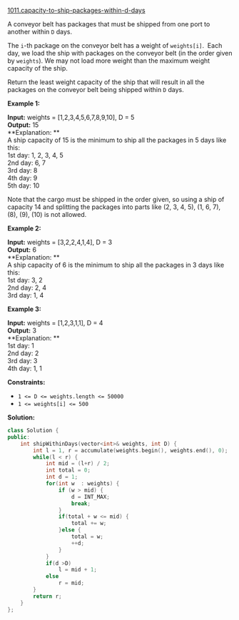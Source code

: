 [1011.capacity-to-ship-packages-within-d-days](https://leetcode.com/problems/capacity-to-ship-packages-within-d-days/)  

A conveyor belt has packages that must be shipped from one port to another within `D` days.

The `i`\-th package on the conveyor belt has a weight of `weights[i]`.  Each day, we load the ship with packages on the conveyor belt (in the order given by `weights`). We may not load more weight than the maximum weight capacity of the ship.

Return the least weight capacity of the ship that will result in all the packages on the conveyor belt being shipped within `D` days.

**Example 1:**

  
**Input:** weights = \[1,2,3,4,5,6,7,8,9,10\], D = 5  
**Output:** 15  
**Explanation: **  
A ship capacity of 15 is the minimum to ship all the packages in 5 days like this:  
1st day: 1, 2, 3, 4, 5  
2nd day: 6, 7  
3rd day: 8  
4th day: 9  
5th day: 10  
  
Note that the cargo must be shipped in the order given, so using a ship of capacity 14 and splitting the packages into parts like (2, 3, 4, 5), (1, 6, 7), (8), (9), (10) is not allowed.   

**Example 2:**

  
**Input:** weights = \[3,2,2,4,1,4\], D = 3  
**Output:** 6  
**Explanation: **  
A ship capacity of 6 is the minimum to ship all the packages in 3 days like this:  
1st day: 3, 2  
2nd day: 2, 4  
3rd day: 1, 4  

**Example 3:**

  
**Input:** weights = \[1,2,3,1,1\], D = 4  
**Output:** 3  
**Explanation: **  
1st day: 1  
2nd day: 2  
3rd day: 3  
4th day: 1, 1  

**Constraints:**

*   `1 <= D <= weights.length <= 50000`
*   `1 <= weights[i] <= 500`  



**Solution:**  

```cpp
class Solution {
public:
    int shipWithinDays(vector<int>& weights, int D) {
        int l = 1, r = accumulate(weights.begin(), weights.end(), 0);
        while(l < r) {
            int mid = (l+r) / 2;
            int total = 0;
            int d = 1;
            for(int w  : weights) {
                if (w > mid) {
                    d = INT_MAX;
                    break;
                }
                if(total + w <= mid) {
                    total += w;
                }else {
                    total = w;
                    ++d;
                }
            }
            if(d >D)
                l = mid + 1;
            else
                r = mid;
        }
        return r;
    }
};
```
      